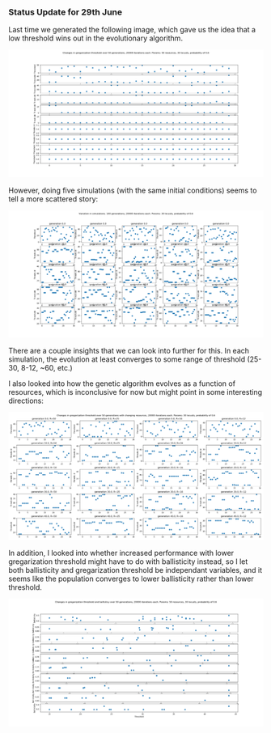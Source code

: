 <h3>Status Update for 29th June</h3>
<p>Last time we generated the following image, which gave us the idea that a low threshold wins out in the evolutionary algorithm.</p>
<img src="https://github.com/ymaltsman/Optimal-Foraging/raw/master/imgs/convergence.png">
<p>However, doing five simulations (with the same initial conditions) seems to tell a more scattered story: </p>
<img src="https://github.com/ymaltsman/Optimal-Foraging/raw/master/imgs/scatter.png">
<p> There are a couple insights that we can look into further for this. In each simulation, the evolution at least converges to some range of threshold (25-30, 8-12, ~60, etc.)</p>
<p> I also looked into how the genetic algorithm evolves as a function of resources, which is inconclusive for now but might point in some interesting directions: </p>
<img src="https://github.com/ymaltsman/Optimal-Foraging/raw/master/imgs/databoy.png">
<p> In addition, I looked into whether increased performance with lower gregarization threshold might have to do with ballisticity instead, so I let both ballisticity and gregarization 
threshold be independant variables, and it seems like the population converges to lower ballisticity rather than lower threshold.</p>
<img src="https://github.com/ymaltsman/Optimal-Foraging/raw/master/imgs/lowerball.png">
